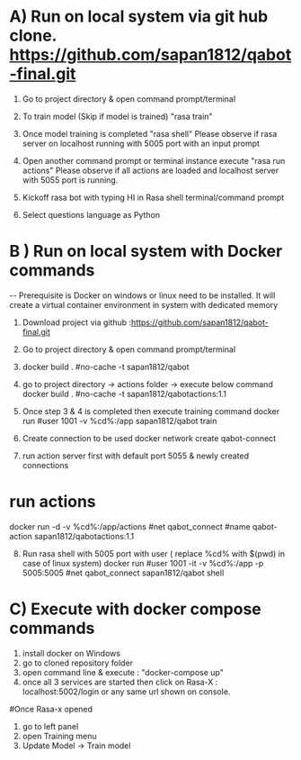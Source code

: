 # A) Run on local system via git hub clone. https://github.com/sapan1812/qabot-final.git
1) Go to project directory & open command prompt/terminal
2) To train model (Skip if model is trained)
   "rasa train"
   
3) Once model training is completed
   "rasa shell"
   Please observe if rasa server on localhost running with 5005 port with an input prompt
   
4) Open another command prompt or terminal instance
   execute "rasa run actions"
   Please observe if all actions are loaded and localhost server with 5055 port is running.
   
5) Kickoff rasa bot with typing HI in Rasa shell terminal/command prompt
6) Select questions language as Python

# B ) Run on local system with Docker commands
-- Prerequisite is Docker on windows or linux need to be installed. It will create a virtual container environment in system with dedicated memory

1) Download project via github :https://github.com/sapan1812/qabot-final.git
2) Go to project directory & open command prompt/terminal
3) docker build . #no-cache -t sapan1812/qabot
4) go to project directory -> actions folder -> execute below command
   docker build . #no-cache -t sapan1812/qabotactions:1.1
   
5) Once step 3 & 4 is completed then execute training command
docker run #user 1001 -v %cd%:/app sapan1812/qabot train

6) Create connection to be used 
docker network create qabot-connect

7) run action server first with default port 5055 & newly created connections 
# run actions
docker run -d -v %cd%:/app/actions #net qabot_connect #name qabot-action sapan1812/qabotactions:1.1

8) Run rasa shell with 5005 port with user ( replace %cd% with $(pwd) in case of linux system)
docker run #user 1001 -it -v %cd%:/app -p 5005:5005 #net qabot_connect  sapan1812/qabot shell


# C) Execute with docker compose commands
1. install docker on Windows
2. go to cloned repository folder
3. open command line & execute  : "docker-compose up"
4. once all 3 services are started then click on Rasa-X : localhost:5002/login or any same url shown on console.

#Once Rasa-x opened
1. go to left panel
2. open Training menu
3. Update Model -> Train model
